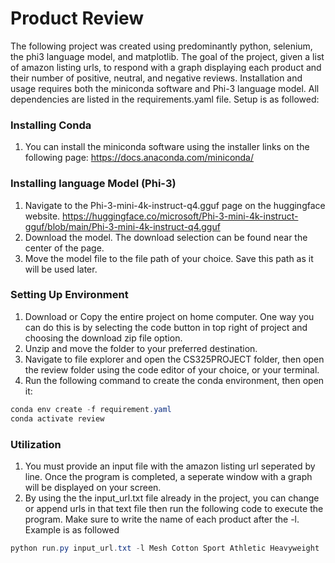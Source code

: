 # Product Review
The following project was created using predominantly python, selenium, the phi3 language model, and matplotlib. The goal of the project, given a list of amazon listing urls, to respond with a graph displaying each product and their number of positive, neutral, and negative reviews. Installation and usage requires both the miniconda software and Phi-3 language model. All dependencies are listed in the requirements.yaml file. Setup is as followed:


### Installing Conda
  1. You can install the miniconda software using the installer links on the following page: https://docs.anaconda.com/miniconda/

### Installing language Model (Phi-3)
  1. Navigate to the Phi-3-mini-4k-instruct-q4.gguf page on the huggingface website. https://huggingface.co/microsoft/Phi-3-mini-4k-instruct-gguf/blob/main/Phi-3-mini-4k-instruct-q4.gguf
  2. Download the model. The download selection can be found near the center of the page.
  3. Move the model file to the file path of your choice. Save this path as it will be used later.

### Setting Up Environment
  1. Download or Copy the entire project on home computer. One way you can do this is by selecting the code button in top right of project and choosing the download zip file option.
  2. Unzip and move the folder to your preferred destination. 
  3. Navigate to file explorer and open the CS325PROJECT folder, then open the review folder using the code editor of your choice, or your terminal.
  6. Run the following command to create the conda environment, then open it: 
  ```powershell
  conda env create -f requirement.yaml
  conda activate review
  ```

### Utilization
  1. You must provide an input file with the amazon listing url seperated by line. Once the program is completed, a seperate window with a graph will be displayed on your screen.
  2. By using the the input_url.txt file already in the project, you can change or append urls in that text file then run the following code to execute the program. Make sure to write the name of each product after the -l. Example is as followed
  ```powershell
  python run.py input_url.txt -l Mesh Cotton Sport Athletic Heavyweight
  ```
